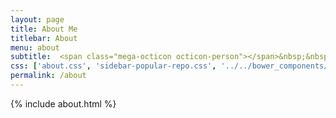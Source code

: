 ```yaml
---
layout: page
title: About Me
titlebar: About
menu: about
subtitle:  <span class="mega-octicon octicon-person"></span>&nbsp;&nbsp; I am a coder         
css: ['about.css', 'sidebar-popular-repo.css', '../../bower_components/flag-icon-css/css/flag-icon.min.css']
permalink: /about
---
```


{% include about.html %}


